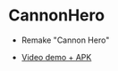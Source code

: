 # CannonHero

- Remake "Cannon Hero"

- [Video demo + APK](https://drive.google.com/drive/folders/1ia3kexFkvfK2MzL0ruY0YxiqyjiADmXU)
